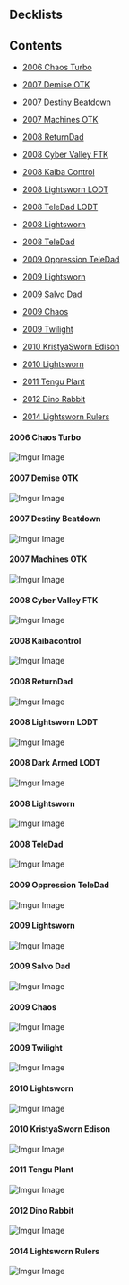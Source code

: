 ## Decklists

## Contents

[//]: # (https://imgur.com/a/YojeZJZ) 

[//]: # ( - [2004 Yata Lock]&#40;#&#41;)
 - [2006 Chaos Turbo](#2006-Chaos-Turbo)

[//]: # ( - [2006 Chaos Control]&#40;#&#41;)

 - [2007 Demise OTK](#2007-Demise-OTK)
 - [2007 Destiny Beatdown](#2007-Destiny-Beatdown)
 - [2007 Machines OTK](#2007-Machines-OTK)


 - [2008 ReturnDad](#2008-ReturnDad)
 - [2008 Cyber Valley FTK](#2008-cyber-valley-ftk)
 - [2008 Kaiba Control](#2008-Kaibacontrol)

 - [2008 Lightsworn LODT](#2008-Lightsworn-LODT)
 - [2008 TeleDad LODT](#2008-Dark-Armed-LODT)

 - [2008 Lightsworn](#2008-Lightsworn)
 - [2008 TeleDad](#2008-TeleDad)


 - [2009 Oppression TeleDad](#2009-Oppression-TeleDad)

 - [2009 Lightsworn](#2009-Lightsworn)
 - [2009 Salvo Dad](#2009-Salvo-Dad)
 - [2009 Chaos](#2009-Chaos)

 - [2009 Twilight](#2009-Twilight)


 - [2010 KristyaSworn Edison](#2010-KristyaSworn-Edison)
 - [2010 Lightsworn](#2010-Lightsworn)

[//]: # ( - [2010 WeleDad]&#40;#&#41;)


 - [2011 Tengu Plant](#2011-Tengu-Plant)

[//]: # ( - [2011 Salvo Chaos Dad]&#40;#&#41;)

[//]: # ( - [2011 Agents]&#40;#&#41;)
 - [2012 Dino Rabbit](#2012-Dino-Rabbit)

[//]: # ( - [2012 Wind Up]&#40;#&#41;)
[//]: # ( - [2012 Inzektors]&#40;#&#41;)
 - [2014 Lightsworn Rulers](#2014-Lightsworn-Rulers)




[//]: # (#### 2xxx Name)

[//]: # ()
[//]: # (![Imgur Image]&#40;imagehere.jpg&#41;)


#### 2006 Chaos Turbo

![Imgur Image](https://i.imgur.com/L6p5qRa.jpg)

#### 2007 Demise OTK

![Imgur Image](https://i.imgur.com/JkG8tZT.jpg)

#### 2007 Destiny Beatdown

![Imgur Image](https://i.imgur.com/Fq7CeZh.jpg)

#### 2007 Machines OTK

![Imgur Image](https://i.imgur.com/iP7uGhP.jpg)

#### 2008 Cyber Valley FTK

![Imgur Image](https://i.imgur.com/0bJC4c7.jpg)

#### 2008 Kaibacontrol

![Imgur Image](https://i.imgur.com/DSA1UvH.jpg)

#### 2008 ReturnDad

![Imgur Image](https://i.imgur.com/EyKO7K9.jpg)


#### 2008 Lightsworn LODT

![Imgur Image](https://i.imgur.com/TXyyf43.jpg)

#### 2008 Dark Armed LODT

![Imgur Image](https://i.imgur.com/aw4ZRl4.jpg)

#### 2008 Lightsworn

![Imgur Image](https://i.imgur.com/p05sSRS.jpg)

#### 2008 TeleDad

![Imgur Image](https://i.imgur.com/9n44IGN.jpg)

#### 2009 Oppression TeleDad

![Imgur Image](https://i.imgur.com/8Ka0EXh.jpg)

#### 2009 Lightsworn

![Imgur Image](https://i.imgur.com/F7n9GDH.jpg)

#### 2009 Salvo Dad

![Imgur Image](https://i.imgur.com/2z29XUl.jpg)

#### 2009 Chaos

![Imgur Image](https://i.imgur.com/UnHHLDs.jpg)

#### 2009 Twilight

![Imgur Image](https://i.imgur.com/zJYvEcW.jpg)

#### 2010 Lightsworn

![Imgur Image](https://i.imgur.com/kjyvw7H.jpg)

#### 2010 KristyaSworn Edison

![Imgur Image](https://i.imgur.com/Q5Eoh1u.jpg)

#### 2011 Tengu Plant

![Imgur Image](https://i.imgur.com/rs9jv5w.jpg)

#### 2012 Dino Rabbit

![Imgur Image](https://i.imgur.com/CnB1Sov.jpg)

#### 2014 Lightsworn Rulers

![Imgur Image](https://i.imgur.com/rwEnLj1.jpg)
